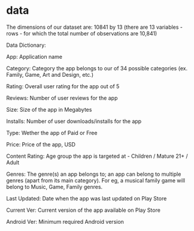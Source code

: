 # data

The dimensions of our dataset are: 10841 by 13 (there are 13 variables - rows - for which the total number of observations are 10,841)

Data Dictionary:

App: Application name	

Category: Category the app belongs to	our of 34 possible categories (ex. Family, Game, Art and Design, etc.)

Rating: Overall user rating for the app out of 5

Reviews: Number of user reviews for the app 

Size: Size of the app in Megabytes

Installs: Number of user downloads/installs for the app 

Type: Wether the app of Paid or Free	

Price: Price of the app, USD

Content Rating: Age group the app is targeted at - Children / Mature 21+ / Adult

Genres: The genre(s) an app belongs to; an app can belong to multiple genres (apart from its main category). For eg, a musical family game will belong to Music, Game, Family genres.	

Last Updated: Date when the app was last updated on Play Store

Current Ver: Current version of the app available on Play Store 

Android Ver: Minimum required Android version


